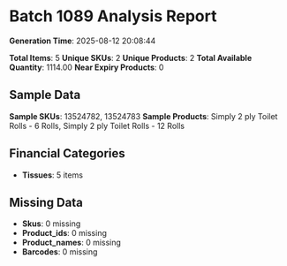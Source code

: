 # Batch 1089 Analysis Report

**Generation Time**: 2025-08-12 20:08:44

**Total Items**: 5
**Unique SKUs**: 2
**Unique Products**: 2
**Total Available Quantity**: 1114.00
**Near Expiry Products**: 0

## Sample Data
**Sample SKUs**: 13524782, 13524783
**Sample Products**: Simply 2 ply Toilet Rolls - 6 Rolls, Simply 2 ply Toilet Rolls - 12 Rolls

## Financial Categories
- **Tissues**: 5 items

## Missing Data
- **Skus**: 0 missing
- **Product_ids**: 0 missing
- **Product_names**: 0 missing
- **Barcodes**: 0 missing
